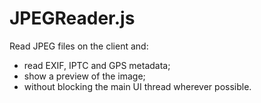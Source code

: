 # JPEGReader.js

Read JPEG files on the client and:

- read EXIF, IPTC and GPS metadata;
- show a preview of the image;
- without blocking the main UI thread wherever possible.
